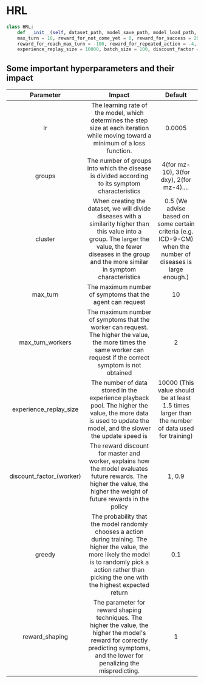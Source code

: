 # HRL

```python
class HRL:
    def __init__(self, dataset_path, model_save_path, model_load_path, lr = 0.0005, groups = 4, cuda_idx = 0, train_mode = True, \
    max_turn = 10, reward_for_not_come_yet = 0, reward_for_success = 20, reward_for_fail = 0, reward_for_inform_right_symptom = 30, \
    reward_for_reach_max_turn = -100, reward_for_repeated_action = -4, epoch_number = 5000, epoch_size = 100, \
    experience_replay_size = 10000, batch_size = 100, discount_factor = 1, discount_factor_worker = 0.9, greedy = 0.1, reward_shaping = 1):
```

## Some important hyperparameters and their impact
|     Parameter     |       Impact   |    Default    | 
| :----------:      | :------------: | :-----------: | 
|     lr            |     The learning rate of the model, which determines the step size at each iteration while moving toward a minimum of a loss function.     |       0.0005  |
|     groups        |     The number of groups into which the disease is divided according to its symptom characteristics | 4(for mz-10), 3(for dxy), 2(for mz-4)....  |
|     cluster       |      When creating the dataset, we will divide diseases with a similarity higher than this value into a group. The larger the value, the fewer diseases in the group and the more similar in symptom characteristics | 0.5 (We advise based on some certain criteria (e.g. ICD-9-CM) when the number of diseases is large enough.)  
|     max_turn      |   The maximum number of symptoms that the agent can request | 10|
|     max_turn_workers | The maximum number of symptoms that the worker can request. The higher the value, the more times the same worker can request if the correct symptom is not obtained | 2
|   experience_replay_size |  The number of data stored in the experience playback pool. The higher the value, the more data is used to update the model, and the slower the update speed is | 10000 (This value should be at least 1.5 times larger than the number of data used for training) |
| discount_factor_(worker) | The reward discount for master and worker, explains how the model evaluates future rewards. The higher the value, the higher the weight of future rewards in the policy | 1, 0.9|
| greedy | The probability that the model randomly chooses a action during training. The higher the value, the more likely the model is to randomly pick a action rather than picking the one with the highest expected return | 0.1|
| reward_shaping | The parameter for reward shaping techniques. The higher the value, the higher the model's reward for correctly predicting symptoms, and the lower for penalizing the mispredicting.| 1 |
